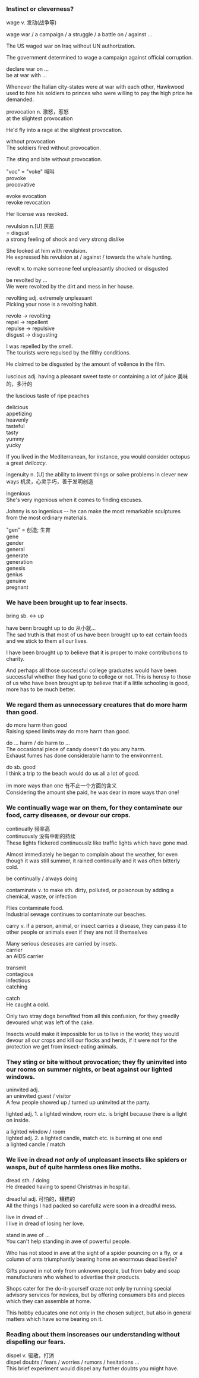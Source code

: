 ### Instinct or cleverness?  
  
wage v. 发动(战争等)  
  
wage war / a campaign / a struggle / a battle on / against ...  
  
The US waged war on Iraq without UN authorization.  
  
The government determined to wage a campaign against official corruption.  
  
declare war on ...  
be at war with ...  
  
Whenever the Italian city-states were at war with each other, Hawkwood used to hire his soldiers to princes who were willing to pay the high price he demanded.  
  
provocation n. 激怒，惹怒  
at the slightest provocation  
  
He'd fly into a rage at the slightest provocation.  
  
without provocation  
The soldiers fired without provocation.  
  
The sting and bite without provocation.  
  
"voc" = "voke" 喊叫  
provoke  
procovative  
  
evoke  evocation  
revoke revocation  
  
Her license was revoked.  
  
revulsion n.[U] 厌恶  
= disgust  
a strong feeling of shock and very strong dislike  
  
She looked at him with revulsion.  
He expressed his revulsion at / against / towards the whale hunting.  
  
revolt v. to make someone feel unpleasantly shocked or disgusted  
  
be revolted by ...  
We were revolted by the dirt and mess in her house.  
  
revolting adj. extremely unpleasant  
Picking your nose is a revolting habit.  
  
revole -> revolting  
repel -> repellent  
repulse -> repulsive  
disgust -> disgusting  
  
I was repelled by the smell.  
The tourists were repulsed by the filthy conditions.  
  
He claimed to be disgusted by the amount of voilence in the film.  
  
luscious adj. having a pleasant sweet taste or containing a lot of juice 美味的，多汁的  
  
the luscious taste of ripe peaches  
  
delicious  
appetizing  
heavenly  
tasteful  
tasty  
yummy  
yucky  
  
If you lived in the Mediterranean, for instance, you would consider octopus a great *delicacy*.  
  
ingenuity n. [U] the ability to invent things or solve problems in clever new ways 机灵，心灵手巧，善于发明创造  
  
ingenious  
She's very ingenious when it comes to finding excuses.  
  
Johnny is so ingenious -- he can make the most remarkable sculptures from the most ordinary materials.  
  
"gen" = 创造; 生育  
gene  
gender  
general  
generate  
generation  
genesis  
genius  
genuine  
pregnant  
  
### We have been brought up to fear insects.  
  
bring sb. <-> up  
  
have benn brought up to do 从小就...  
The sad truth is that most of us have been brought up to eat certain foods and we stick to them all our lives.  
  
I have been brought up to believe that it is proper to make contributions to charity.  
  
And perhaps all those successful college graduates would have been successful whether they had gone to college or not. This is heresy to those of us who have been brought up tp believe that if a little schooling is good, more has to be much better.  
  
### We regard them as unnecessary creatures that do more harm than good.  
  
do more harm than good  
Raising speed limits may do more harm than good.  
  
do ... harm / do harm to ...  
The occasional piece of candy doesn't do you any harm.  
Exhaust fumes has done considerable harm to the environment.  
  
do sb. good  
I think a trip to the beach would do us all a lot of good.  
  
im more ways than one 有不止一个方面的含义  
Considering the amount she paid, he was dear in more ways than one!  
  
### We continually wage war on them, for they contaminate our food, carry diseases, or devour our crops.  
  
continually 频率高  
continuously 没有中断的持续  
These lights flickered continuouslz like traffic lights which have gone mad.  
  
Almost immediately he began to complain about the weather, for even though it was still summer, it rained continually and it was often bitterly cold.  
  
be continually / always doing  
  
contaminate v. to make sth. dirty, polluted, or poisonous by adding a chemical, waste, or infection  
  
Flies contaminate food.  
Industrial sewage continues to contaminate our beaches.  
  
carry v. if a person, animal, or insect carries a disease, they can pass it to other people or animals even if they are not ill themselves  
  
Many serious deseases are carried by insets.  
carrier  
an AIDS carrier  
  
transmit  
contagious  
infectious  
catching  
  
catch  
He caught a cold.  
  
Only two stray dogs benefited from all this confusion, for they greedily devoured what was left of the cake.  
  
Insects would make it impossible for us to live in the world; they would devour all our crops and kill our flocks and herds, if it were not for the protection we get from insect-eating animals.  
  
### They sting or bite without provocation; they fly uninvited into our rooms on summer nights, or beat against our lighted windows.  
  
uninvited adj.  
an uninvited guest / visitor  
A few people showed up / turned up uninvited at the party.  
  
lighted adj. 1. a lighted window, room etc. is bright because there is a light on inside.  
  
a lighted window / room  
lighted adj. 2. a lighted candle, match etc. is burning at one end  
a lighted candle / match  
  
### We live in dread *not only* of unpleasant insects like spiders or wasps, *but* of quite harmless ones like moths.  
  
dread sth. / doing  
He dreaded having to spend Christmas in hospital.  
  
dreadful adj. 可怕的，糟糕的  
All the things I had packed so carefullz were soon in a dreadful mess.  
  
live in dread of ...  
I live in dread of losing her love.  
  
stand in awe of ...  
You can't help standing in awe of powerful people.  
  
Who has not stood in awe at the sight of a spider pouncing on a fly, or a column of ants triumphantly bearing home an enormous dead beetle?  
  
Gifts poured in not only from unknown people, but from baby and soap manufacturers who wished to advertise their products.  
  
Shops cater for the do-it-yourself craze not only by running special advisory services for novices, but by offering consumers bits and pieces which they can assemble at home.  
  
This hobby educates one not only in the chosen subject, but also in general matters which have some bearing on it.  
  
### Reading about them inscreases our understanding without dispelling our fears.  
  
dispel v. 驱散，打消  
dispel doubts / fears / worries / rumors / hesitations ...  
This brief experiment would dispel any further doubts you might have.  
  

